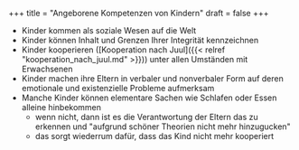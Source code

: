 +++
title = "Angeborene Kompetenzen von Kindern"
draft = false
+++

-   Kinder kommen als soziale Wesen auf die Welt
-   Kinder können Inhalt und Grenzen Ihrer Integrität kennzeichnen
-   Kinder kooperieren ([Kooperation nach Juul]({{< relref "kooperation_nach_juul.md" >}})) unter allen Umständen mit Erwachsenen
-   Kinder machen ihre Eltern in verbaler und nonverbaler Form auf deren emotionale und existenzielle Probleme aufmerksam
-   Manche Kinder können elementare Sachen wie Schlafen oder Essen alleine hinbekommen
    -   wenn nicht, dann ist es die Verantwortung der Eltern das zu erkennen und "aufgrund schöner Theorien nicht mehr hinzugucken"
    -   das sorgt wiederrum dafür, dass das Kind nicht mehr kooperiert